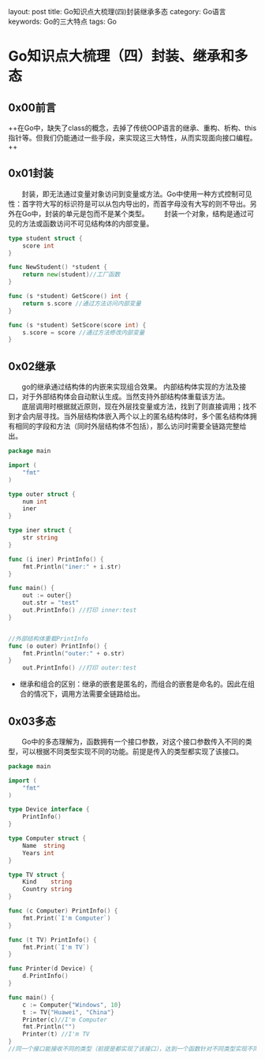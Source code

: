 layout: post
title: Go知识点大梳理(四)封装继承多态
category: Go语言
keywords: Go的三大特点
tags: Go

# Go知识点大梳理（四）封装、继承和多态

## 0x00前言
++在Go中，缺失了class的概念，去掉了传统OOP语言的继承、重构、析构、this指针等。但我们仍能通过一些手段，来实现这三大特性，从而实现面向接口编程。++

## 0x01封装 
&#160;&#160;&#160;&#160;&#160;&#160;&#160;封装，即无法通过变量对象访问到变量或方法。Go中使用一种方式控制可见性：首字符大写的标识符是可以从包内导出的，而首字母没有大写的则不导出。另外在Go中，封装的单元是包而不是某个类型。
&#160;&#160;&#160;&#160;&#160;&#160;&#160;封装一个对象，结构是通过可见的方法或函数访问不可见结构体的内部变量。

```go
type student struct {
	score int
}

func NewStudent() *student {
	return new(student)//工厂函数
}

func (s *student) GetScore() int {
	return s.score //通过方法访问内部变量
}

func (s *student) SetScore(score int) {
	s.score = score //通过方法修改内部变量
}
```

## 0x02继承 
&#160;&#160;&#160;&#160;&#160;&#160;&#160;go的继承通过结构体的内嵌来实现组合效果。 内部结构体实现的方法及接口，对于外部结构体会自动默认生成。当然支持外部结构体重载该方法。  
&#160;&#160;&#160;&#160;&#160;&#160;&#160;底层调用时根据就近原则，现在外层找变量或方法，找到了则直接调用；找不到才会内层寻找。当外层结构体嵌入两个以上的匿名结构体时，多个匿名结构体拥有相同的字段和方法（同时外层结构体不包括），那么访问时需要全链路完整给出。
```go
package main

import (
	"fmt"
)

type outer struct {
	num int
	iner
}

type iner struct {
	str string
}

func (i iner) PrintInfo() {
	fmt.Println("iner:" + i.str)
}

func main() {
	out := outer{}
	out.str = "test"
	out.PrintInfo() //打印 inner:test
}


//外部结构体重载PrintInfo
func (o outer) PrintInfo() {
	fmt.Println("outer:" + o.str)
}
	out.PrintInfo() //打印 outer:test
```

* 继承和组合的区别：继承的嵌套是匿名的，而组合的嵌套是命名的。因此在组合的情况下，调用方法需要全链路给出。


## 0x03多态 
&#160;&#160;&#160;&#160;&#160;&#160;&#160;Go中的多态理解为，函数拥有一个接口参数，对这个接口参数传入不同的类型，可以根据不同类型实现不同的功能。前提是传入的类型都实现了该接口。
```go
package main

import (
	"fmt"
)

type Device interface {
	PrintInfo()
}

type Computer struct {
	Name  string
	Years int
}

type TV struct {
	Kind    string
	Country string
}

func (c Computer) PrintInfo() {
	fmt.Print(`I'm Computer`)
}

func (t TV) PrintInfo() {
	fmt.Print(`I'm TV`)
}

func Printer(d Device) {
	d.PrintInfo()
}

func main() {
	c := Computer{"Windows", 10}
	t := TV{"Huawei", "China"}
	Printer(c)//I'm Computer
	fmt.Println("")
	Printer(t) //I'm TV
}
//同一个接口能接收不同的类型（前提是都实现了该接口），达到一个函数针对不同类型实现不同功能的目的。
```
